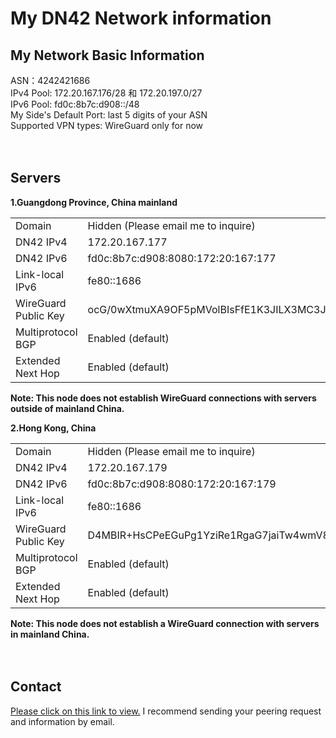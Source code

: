 # My DN42 Network information

## My Network Basic Information
   ASN：4242421686</br>
   IPv4 Pool: 172.20.167.176/28 和 172.20.197.0/27</br>
   IPv6 Pool: fd0c:8b7c:d908::/48</br>
   My Side's Default Port: last 5 digits of your ASN</br>
   Supported VPN types: WireGuard only for now 
</br>  
</br>    
## Servers

**1.Guangdong Province, China mainland**
   <div style="width: 100%;">
<table style="width: 100%; border-collapse: collapse;">
  <tbody>
    <tr>
      <td>Domain</td>
      <td>Hidden (Please email me to inquire)</td>
    </tr>
    <tr>
      <td>DN42 IPv4</td>
      <td>172.20.167.177</td>
    </tr>
    <tr>
      <td>DN42 IPv6</td>
      <td>fd0c:8b7c:d908:8080:172:20:167:177</td>
    </tr>
    <tr>
      <td>Link-local IPv6</td>
      <td>fe80::1686</td>
    </tr>
    <tr>
      <td>WireGuard Public Key</td>
      <td>ocG/0wXtmuXA9OF5pMVolBIsFfE1K3JILX3MC3J5pGI=</td>
    </tr>
    <tr>
      <td>Multiprotocol BGP</td>
      <td>Enabled (default)</td>
    </tr>
    <tr>
      <td>Extended Next Hop</td>
      <td>Enabled (default)</td>
    </tr>
  </tbody>
</table>
</div>

  **Note: This node does not establish WireGuard connections with servers outside of mainland China.**
</br>  
  
**2.Hong Kong, China**
   <div style="width: 100%;">
<table style="width: 100%; border-collapse: collapse;">
  <tbody>
    <tr>
      <td>Domain</td>
      <td>Hidden (Please email me to inquire)</td>
    </tr>
    <tr>
      <td>DN42 IPv4</td>
      <td>172.20.167.179</td>
    </tr>
    <tr>
      <td>DN42 IPv6</td>
      <td>fd0c:8b7c:d908:8080:172:20:167:179</td>
    </tr>
    <tr>
      <td>Link-local IPv6</td>
      <td>fe80::1686</td>
    </tr>
    <tr>
      <td>WireGuard Public Key</td>
      <td>D4MBIR+HsCPeEGuPg1YziRe1RgaG7jaiTw4wmV8XZUY=</td>
    </tr>
    <tr>
      <td>Multiprotocol BGP</td>
      <td>Enabled (default)</td>
    </tr>
    <tr>
      <td>Extended Next Hop</td>
      <td>Enabled (default)</td>
    </tr>
  </tbody>
</table>
</div>

  **Note: This node does not establish a WireGuard connection with servers in mainland China.**
</br>  
</br> 
## Contact  
[Please click on this link to view.](/contact/) I recommend sending your peering request and information by email.

